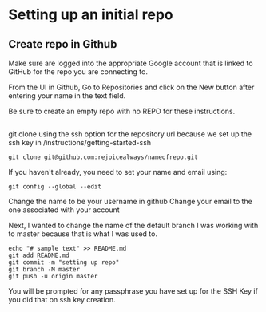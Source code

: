 # Setting up an initial repo

## Create repo in Github
Make sure are logged into the appropriate Google account that is linked to GitHub
for the repo you are connecting to.

From the UI in Github, Go to Repositories and click on the New button 
after entering your name in the text field.

Be sure to create an empty repo with no REPO for these instructions.

##
git clone using the ssh option for the repository url because
we set up the ssh key in /instructions/getting-started-ssh
```
git clone git@github.com:rejoicealways/nameofrepo.git

```

If you haven't already, you need to set your name and email using:
```
git config --global --edit
```
Change the name to be your username in github
Change your email to the one associated with your account

Next, I wanted to change the name of the default branch I was working with
to master because that is what I was used to.

```
echo "# sample text" >> README.md
git add README.md
git commit -m "setting up repo"
git branch -M master
git push -u origin master
```

You will be prompted for any passphrase you have set up for the SSH Key if 
you did that on ssh key creation.


